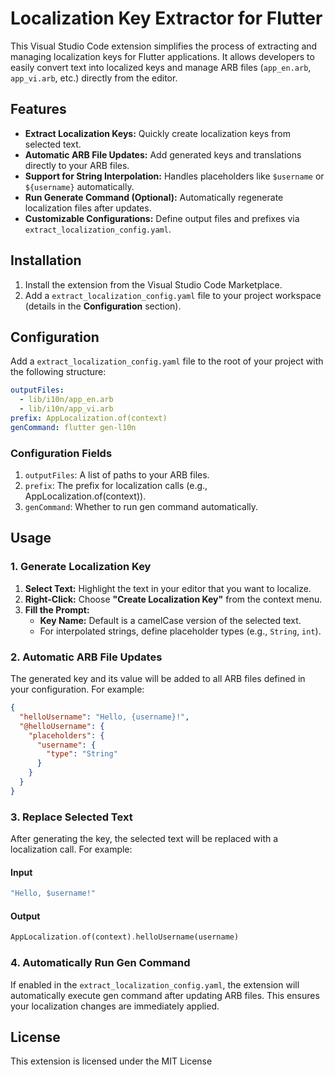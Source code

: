 # Localization Key Extractor for Flutter

This Visual Studio Code extension simplifies the process of extracting and managing localization keys for Flutter applications. It allows developers to easily convert text into localized keys and manage ARB files (`app_en.arb`, `app_vi.arb`, etc.) directly from the editor.

## Features

- **Extract Localization Keys:** Quickly create localization keys from selected text.
- **Automatic ARB File Updates:** Add generated keys and translations directly to your ARB files.
- **Support for String Interpolation:** Handles placeholders like `$username` or `${username}` automatically.
- **Run Generate Command (Optional):** Automatically regenerate localization files after updates.
- **Customizable Configurations:** Define output files and prefixes via `extract_localization_config.yaml`.

## Installation

1. Install the extension from the Visual Studio Code Marketplace.
2. Add a `extract_localization_config.yaml` file to your project workspace (details in the **Configuration** section).

## Configuration

Add a `extract_localization_config.yaml` file to the root of your project with the following structure:

```yaml
outputFiles:
  - lib/i10n/app_en.arb
  - lib/i10n/app_vi.arb
prefix: AppLocalization.of(context)
genCommand: flutter gen-l10n
```

### Configuration Fields

1. `outputFiles`: A list of paths to your ARB files.
2. `prefix`: The prefix for localization calls (e.g., AppLocalization.of(context)).
3. `genCommand`: Whether to run gen command automatically.

## Usage

### 1. Generate Localization Key

1. **Select Text:** Highlight the text in your editor that you want to localize.
2. **Right-Click:** Choose **"Create Localization Key"** from the context menu.
3. **Fill the Prompt:**
   - **Key Name:** Default is a camelCase version of the selected text.
   - For interpolated strings, define placeholder types (e.g., `String`, `int`).

### 2. Automatic ARB File Updates

The generated key and its value will be added to all ARB files defined in your configuration. For example:

```json
{
  "helloUsername": "Hello, {username}!",
  "@helloUsername": {
    "placeholders": {
      "username": {
        "type": "String"
      }
    }
  }
}
```

### 3. Replace Selected Text

After generating the key, the selected text will be replaced with a localization call. For example:

#### Input

```dart
"Hello, $username!"
```

#### Output

```dart
AppLocalization.of(context).helloUsername(username)
```

### 4. Automatically Run Gen Command

If enabled in the `extract_localization_config.yaml`, the extension will automatically execute gen command after updating ARB files. This ensures your localization changes are immediately applied.

## License

This extension is licensed under the MIT License
